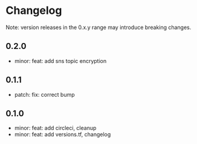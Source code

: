 # Changelog
Note: version releases in the 0.x.y range may introduce breaking changes.

## 0.2.0

- minor: feat: add sns topic encryption

## 0.1.1

- patch: fix: correct bump

## 0.1.0

- minor: feat: add circleci, cleanup
- minor: feat: add versions.tf, changelog
